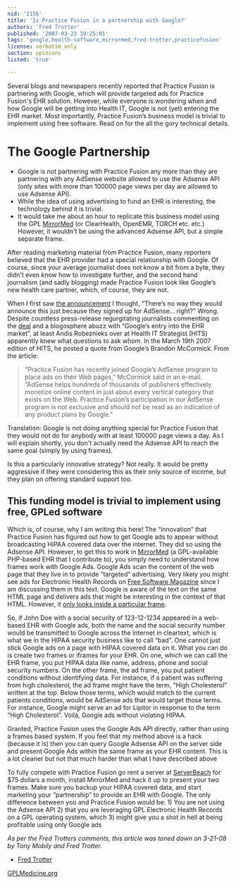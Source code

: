 ```yaml
---
nid: '2156'
title: 'Is Practice Fusion in a partnership with Google?'
authors: 'Fred Trotter'
published: '2007-03-23 19:25:01'
tags: 'google,health-software,mirrormed,fred-trotter,practicefusion'
license: verbatim_only
section: opinions
listed: 'true'

---
```

Several blogs and newspapers recently reported that Practice Fusion is partnering with Google, which will provide targeted ads for Practice Fusion's EHR solution. However, while everyone is wondering when and how Google will be getting into Health IT, Google is not (yet) entering the EHR market. Most importantly, Practice Fusion’s business model is trivial to implement using free software. Read on for the all the gory technical details.

# The Google Partnership 

* Google is not partnering with Practice Fusion any more than they are partnering with any AdSense website allowed to use the Adsense API (only sites with more than 100000 page views per day are allowed to use Adsense API).
* While the idea of using advertising to fund an EHR is interesting, the technology behind it is trivial.
* It would take me about an hour to replicate this business model using the GPL [MirrorMed](http://www.mirrormed.org) (or ClearHealth, OpenEMR, TORCH etc. etc.) However, it wouldn't be using the advanced Adsense API, but a simple separate frame.

After reading marketing material from Practice Fusion, many reporters believed that the EHR provider had a special relationship with Google. Of course, since your average journalist does not know a bit from a byte, they didn’t even know how to investigate further, and the second hand journalism (and sadly blogging) made Practice Fusion look like Google’s new health care partner, which, of course, they are not.

When I first saw [the announcement](http://www.sfgate.com/cgi-bin/article.cgi?f=/c/a/2007/03/16/BUG9OOM1FJ1.DTL) I thought, “There’s no way they would announce this just because they signed up for AdSense... right?” Wrong. Despite countless press-release regurgitating journalists commenting on the [deal](http://govhealthit.com/article97942-03-16-07-Web) and a blogosphere abuzz with “Google’s entry into the EHR market”, at least Andis Robeznieks over at Health IT Strategist (HITS) apparently knew what questions to ask whom. In the March 19th 2007 edition of HITS, he posted a quote from Google’s Brandon McCormick. From the article:

>“Practice Fusion has recently joined Google’s AdSense program to place ads on their Web pages,” McCormick said in an e-mail. “AdSense helps hundreds of thousands of publishers effectively monetize online content in just about every vertical category that exists on the Web. Practice Fusion’s participation in our AdSense program is not exclusive and should not be read as an indication of any product plans by Google.”

Translation: Google is not doing anything special for Practice Fusion that they would not do for anybody with at least 100000 page views a day. As I will explain shortly, you don't actually need the Adsense API to reach the same goal (simply by using frames).

Is this a particularly innovative strategy? Not really. It would be pretty aggressive if they were considering this as their only source of income, but they plan on offering standard support too.

## This funding model is trivial to implement using free, GPLed software

Which is, of course, why I am writing this here! The “innovation” that Practice Fusion has figured out how to get Google ads to appear without broadcasting HIPAA covered data over the internet. They did so using the Adsense API. However, to get this to work in [MirrorMed](http://www.mirrormed.org) (a GPL-available PHP-based EHR that I contribute to), you simply need to understand how frames work with Google Ads. Google Ads scan the content of the web page that they live in to provide “targeted” advertising. Very likely you might see ads for Electronic Health Records on [Free Software Magazine](http://www.freesoftwaremagazine.com) since I am discussing them in this text. Google is aware of the text on the same HTML page and delivers ads that might be interesting in the context of that HTML. However, it [only looks inside a particular frame](https://www.google.com/adsense/support/bin/answer.py?answer=10035).

So, if John Doe with a social security of 123-12-1234 appeared in a web-based EHR with Google ads, both the name and the social security number would be transmitted to Google across the internet in cleartext, which is what we in the HIPAA security business like to call “bad”. One cannot just stick Google ads on a page with HIPAA covered data on it. What you can do is create two frames or iframes for your EHR. On one, which we can call the EHR frame, you put HIPAA data like name, address, phone and social security numbers. On the other frame, the ad frame, you put patient conditions without identifying data. For instance, if a patient was suffering from high cholesterol, the ad frame might have the term, “High Cholesterol” written at the top. Below those terms, which would match to the current patients conditions, would be AdSense ads that would target those terms. For instance, Google might serve an ad for Lipitor in response to the term “High Cholesterol”. Voilà, Google ads without violating HIPAA.

Granted, Practice Fusion uses the Google Ads API directly, rather than using a frames based system. If you feel that my method above is a hack (because it is) then you can query Google Adsense API on the server side and present Google Ads within the same frame as your EHR content. This is a lot cleaner but not that much harder than what I have described above

To fully compete with Practice Fusion go rent a server at [ServerBeach](http://www.serverbeach.com) for $75 dollars a month, install MirrorMed and hack it up to present your two frames. Make sure you backup your HIPAA covered data, and start marketing your “partnership” to provide an EHR with Google. The only difference between you and Practice Fusion would be: 1) You are not using the Adsense API 2) that you are leveraging GPL Electronic Health Records on a GPL operating system, which 3) might give you a shot in hell at being profitable using only Google ads 

_As per the Fred Trotters comments, this article was toned down on 3-21-08 by Tony Mobily and Fred Trotter._

- [Fred Trotter](http://www.fredtrotter.com)

[GPLMedicine.org](http://www.gplmedicine.org)